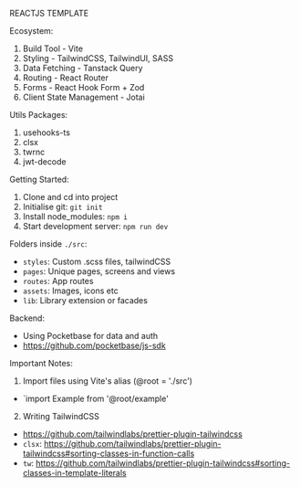 REACTJS TEMPLATE

Ecosystem:

1. Build Tool - Vite
2. Styling - TailwindCSS, TailwindUI, SASS
3. Data Fetching - Tanstack Query
4. Routing - React Router
5. Forms - React Hook Form + Zod
6. Client State Management - Jotai

Utils Packages:

1. usehooks-ts
2. clsx
3. twrnc
4. jwt-decode

Getting Started:

1. Clone and cd into project
2. Initialise git: `git init`
3. Install node_modules: `npm i`
4. Start development server: `npm run dev`

Folders inside `./src`:

- `styles`: Custom .scss files, tailwindCSS
- `pages`: Unique pages, screens and views
- `routes`: App routes
- `assets`: Images, icons etc
- `lib`: Library extension or facades

Backend:

- Using Pocketbase for data and auth
- https://github.com/pocketbase/js-sdk

Important Notes:

1. Import files using Vite's alias (@root = './src')

- `import Example from '@root/example'

2. Writing TailwindCSS

- https://github.com/tailwindlabs/prettier-plugin-tailwindcss
- `clsx`: https://github.com/tailwindlabs/prettier-plugin-tailwindcss#sorting-classes-in-function-calls
- `tw`: https://github.com/tailwindlabs/prettier-plugin-tailwindcss#sorting-classes-in-template-literals
